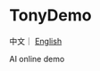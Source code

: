 # TonyDemo
中文｜  [English](https://github.com/QwenLM/Qwen/blob/main/README_CN.md)  

AI online demo 
